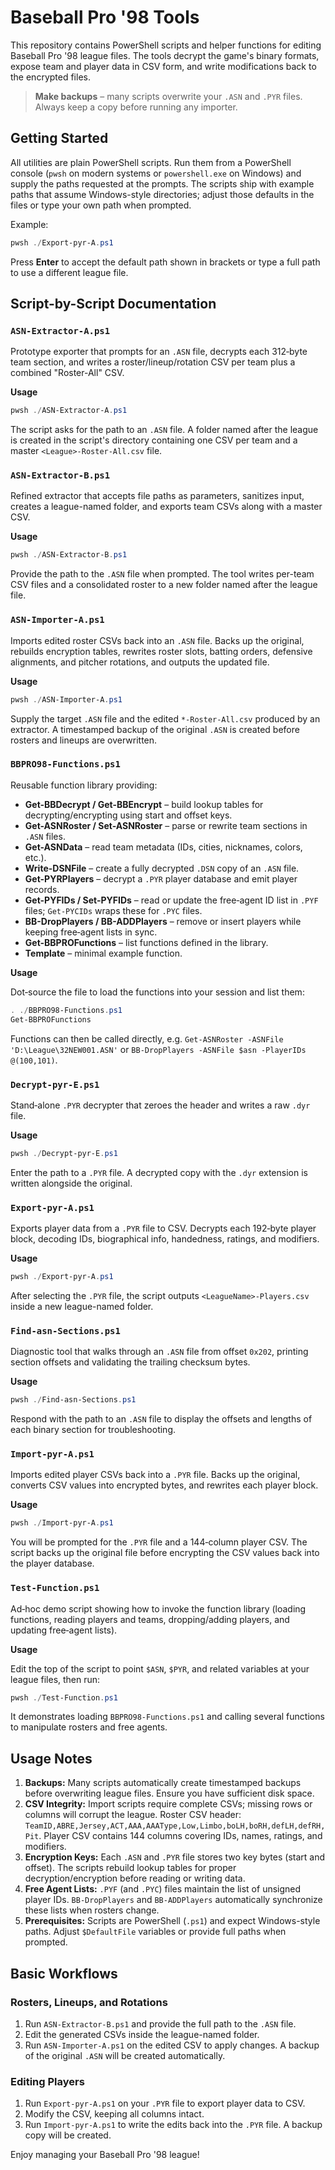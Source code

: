 # Baseball Pro '98 Tools

This repository contains PowerShell scripts and helper functions for editing Baseball Pro '98 league files. The tools decrypt the game's binary formats, expose team and player data in CSV form, and write modifications back to the encrypted files.

> **Make backups** – many scripts overwrite your `.ASN` and `.PYR` files. Always keep a copy before running any importer.

## Getting Started

All utilities are plain PowerShell scripts. Run them from a PowerShell console (`pwsh` on modern systems or `powershell.exe` on Windows) and supply the paths requested at the prompts. The scripts ship with example paths that assume Windows-style directories; adjust those defaults in the files or type your own path when prompted.

Example:

```powershell
pwsh ./Export-pyr-A.ps1
```

Press **Enter** to accept the default path shown in brackets or type a full path to use a different league file.

## Script-by-Script Documentation

### `ASN-Extractor-A.ps1`
Prototype exporter that prompts for an `.ASN` file, decrypts each 312‑byte team section, and writes a roster/lineup/rotation CSV per team plus a combined "Roster-All" CSV.

**Usage**

```powershell
pwsh ./ASN-Extractor-A.ps1
```

The script asks for the path to an `.ASN` file. A folder named after the league is created in the script's directory containing one CSV per team and a master `<League>-Roster-All.csv` file.

### `ASN-Extractor-B.ps1`
Refined extractor that accepts file paths as parameters, sanitizes input, creates a league-named folder, and exports team CSVs along with a master CSV.

**Usage**

```powershell
pwsh ./ASN-Extractor-B.ps1
```

Provide the path to the `.ASN` file when prompted. The tool writes per-team CSV files and a consolidated roster to a new folder named after the league file.

### `ASN-Importer-A.ps1`
Imports edited roster CSVs back into an `.ASN` file. Backs up the original, rebuilds encryption tables, rewrites roster slots, batting orders, defensive alignments, and pitcher rotations, and outputs the updated file.

**Usage**

```powershell
pwsh ./ASN-Importer-A.ps1
```

Supply the target `.ASN` file and the edited `*-Roster-All.csv` produced by an extractor. A timestamped backup of the original `.ASN` is created before rosters and lineups are overwritten.

### `BBPRO98-Functions.ps1`
Reusable function library providing:

- **Get-BBDecrypt / Get-BBEncrypt** – build lookup tables for decrypting/encrypting using start and offset keys.
- **Get-ASNRoster / Set-ASNRoster** – parse or rewrite team sections in `.ASN` files.
- **Get-ASNData** – read team metadata (IDs, cities, nicknames, colors, etc.).
- **Write-DSNFile** – create a fully decrypted `.DSN` copy of an `.ASN` file.
- **Get-PYRPlayers** – decrypt a `.PYR` player database and emit player records.
- **Get-PYFIDs / Set-PYFIDs** – read or update the free‑agent ID list in `.PYF` files; `Get-PYCIDs` wraps these for `.PYC` files.
- **BB-DropPlayers / BB-ADDPlayers** – remove or insert players while keeping free‑agent lists in sync.
- **Get-BBPROFunctions** – list functions defined in the library.
- **Template** – minimal example function.

**Usage**

Dot‑source the file to load the functions into your session and list them:

```powershell
. ./BBPRO98-Functions.ps1
Get-BBPROFunctions
```

Functions can then be called directly, e.g. `Get-ASNRoster -ASNFile 'D:\League\32NEW001.ASN'` or `BB-DropPlayers -ASNFile $asn -PlayerIDs @(100,101)`.

### `Decrypt-pyr-E.ps1`
Stand‑alone `.PYR` decrypter that zeroes the header and writes a raw `.dyr` file.

**Usage**

```powershell
pwsh ./Decrypt-pyr-E.ps1
```

Enter the path to a `.PYR` file. A decrypted copy with the `.dyr` extension is written alongside the original.

### `Export-pyr-A.ps1`
Exports player data from a `.PYR` file to CSV. Decrypts each 192‑byte player block, decoding IDs, biographical info, handedness, ratings, and modifiers.

**Usage**

```powershell
pwsh ./Export-pyr-A.ps1
```

After selecting the `.PYR` file, the script outputs `<LeagueName>-Players.csv` inside a new league-named folder.

### `Find-asn-Sections.ps1`
Diagnostic tool that walks through an `.ASN` file from offset `0x202`, printing section offsets and validating the trailing checksum bytes.

**Usage**

```powershell
pwsh ./Find-asn-Sections.ps1
```

Respond with the path to an `.ASN` file to display the offsets and lengths of each binary section for troubleshooting.

### `Import-pyr-A.ps1`
Imports edited player CSVs back into a `.PYR` file. Backs up the original, converts CSV values into encrypted bytes, and rewrites each player block.

**Usage**

```powershell
pwsh ./Import-pyr-A.ps1
```

You will be prompted for the `.PYR` file and a 144‑column player CSV. The script backs up the original file before encrypting the CSV values back into the player database.

### `Test-Function.ps1`
Ad‑hoc demo script showing how to invoke the function library (loading functions, reading players and teams, dropping/adding players, and updating free‑agent lists).

**Usage**

Edit the top of the script to point `$ASN`, `$PYR`, and related variables at your league files, then run:

```powershell
pwsh ./Test-Function.ps1
```

It demonstrates loading `BBPRO98-Functions.ps1` and calling several functions to manipulate rosters and free agents.

## Usage Notes

1. **Backups:** Many scripts automatically create timestamped backups before overwriting league files. Ensure you have sufficient disk space.
2. **CSV Integrity:** Import scripts require complete CSVs; missing rows or columns will corrupt the league. Roster CSV header: `TeamID,ABRE,Jersey,ACT,AAA,AAAType,Low,Limbo,boLH,boRH,defLH,defRH,Pit`. Player CSV contains 144 columns covering IDs, names, ratings, and modifiers.
3. **Encryption Keys:** Each `.ASN` and `.PYR` file stores two key bytes (start and offset). The scripts rebuild lookup tables for proper decryption/encryption before reading or writing data.
4. **Free Agent Lists:** `.PYF` (and `.PYC`) files maintain the list of unsigned player IDs. `BB-DropPlayers` and `BB-ADDPlayers` automatically synchronize these lists when rosters change.
5. **Prerequisites:** Scripts are PowerShell (`.ps1`) and expect Windows-style paths. Adjust `$DefaultFile` variables or provide full paths when prompted.

## Basic Workflows

### Rosters, Lineups, and Rotations
1. Run `ASN-Extractor-B.ps1` and provide the full path to the `.ASN` file.
2. Edit the generated CSVs inside the league-named folder.
3. Run `ASN-Importer-A.ps1` on the edited CSV to apply changes. A backup of the original `.ASN` will be created automatically.

### Editing Players
1. Run `Export-pyr-A.ps1` on your `.PYR` file to export player data to CSV.
2. Modify the CSV, keeping all columns intact.
3. Run `Import-pyr-A.ps1` to write the edits back into the `.PYR` file. A backup copy will be created.

Enjoy managing your Baseball Pro '98 league!


